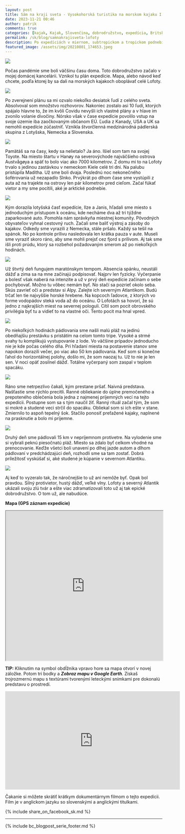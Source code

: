 ```yaml
---
layout: post
title: Sám na kraji sveta - Vysokohorská turistika na morskom kajaku I
date: 2023-11-21 00:46
author: patrik
comments: true
categories: [kajak, Kajak, Slovenčina, dobrodružstvo, expedícia, Britská Kolumbia, Kanada, medveď, tuleň, veľryba, outdoor]
permalink: /sk/blog/samnakrajisveta-lofoty
description: Po expedíciách v miernom, subtropickom a tropickom podnebí som začal snívať o ceste na ďaleký sever. Tak, ako som sľúbil, tak sa s tebou po dvoch rokoch vrátim až za polárny kruh na nórske súostrovie Lofoty. Príbeh o posúvaní hraníc. O objavovaní sveta aj samého seba. Dobrodružstvo v arktickej časti Atlantického oceánu.  
featured_image: /assets/img/20210801_174653.jpeg
---
```

![](/assets/img/map-lof-2.jpg)

Počas pandémie sme boli väčšinu času doma. Toto dobrodružstvo začalo v mojej domácej kancelárii. Vznikol tu plán expedície. Mapa, alebo návod keď chcete, podľa ktorej by sa dali na morských kajakoch oboplávať celé Lofoty.

![](/assets/img/20210816_093138.jpeg)

Po zverejnení plánu sa mi ozvalo niekoľko desiatok ľudí z celého sveta. Absolvoval som množstvo rozhovorov. Nakoniec zostalo asi 10 ľudí, ktorých spájalo hlavne to, že im kvôli Covidu nevyšli ich vlastné plány a v hlave im zvonilo volanie divočiny. Nórsko však v čase expedície povolilo vstup na svoje územie iba zaočkovaným občanom EÚ. Ľudia z Kanady, USA a UK sa nemohli expedície zúčastniť. Vznikla štvorčlenná medzinárodná pádlerská skupina z Lotyšska, Nemecka a Slovenska.

![](/assets/img/20210801_174653.jpeg)

Pamätáš sa na časy, kedy sa nelietalo? Ja áno. Išiel som tam na svojej Toyote. Na miesto štartu v Hanøy na severovýchode najväčšieho ostrova Austvågøya a späť to bolo viac ako 7000 kilometrov. Z domu mi to na Lofoty trvalo s jedinou zastávkou v nemeckom Kiele celé tri dni. Na palubu pristúpila Maditha. Už sme boli dvaja. Poslednú noc nekonečného šoférovania už nezapadlo Slnko. Prvýkrát po dlhom čase sme vystúpili z auta až na trajekte na ostrovy len pár kilometrov pred cieľom. Začal fúkať vietor a my sme pocítili, aké je arktické podnebie.

![](/assets/img/OI000004.jpeg)

Kým dorazila lotyšská časť expedície, Ilze a Janis, hľadali sme miesto s jednoduchým prístupom k oceánu, kde necháme dva až tri týždne zaparkované auto. Pomohla nám správkyňa miestnej komunity. Pôvodných obyvateľov vyhnal cestovný ruch. Začali sme baliť výstroj a zásoby do kajakov. Odkedy sme vyrazili z Nemecka, stále pršalo. Každý sa tešil na spánok. No po kontrole prílivu nasledovala len krátka pauza v aute. Museli sme vyraziť skoro ráno, aby sme mohli prejsť cez fjord s prílivom. Aj tak sme išli proti prúdu, ktorý sa rozbehol požadovaným smerom až po niekoľkých hodinách.

![](/assets/img/DSC_8226.jpeg)

Už štvrtý deň fungujem maratónskym tempom. Absencia spánku, neustáli dážď a zima sa na mne začínajú podpisovať. Najprv len fyzicky. Vyčerpanie a bolesť však naberá na intenzite a už v prvý deň expedície začínam o sebe pochybovať. Možno tu vôbec nemám byť. No stačí sa pozrieť okolo seba. Skús zavrieť oči a predstav si Alpy. Zalejte ich severným Atlantikom. Budú trčať len tie najvyššie horské hrebene. Na kopcoch ľadovce, z ktorých vo forme vodopádov steká voda až do oceánu. O Lofotách sa hovorí, že sú jedno z najkrajších miest na severnej pologuli. Cítil som pocit obrovského privilégia byť tu a vidieť to na vlastné oči. Tento pocit ma hnal vpred.

![](/assets/img/OI000012.jpeg)

Po niekoľkých hodinách pádlovania sme našli malú pláž na jedinú obedňajšiu prestávku s pristátím na celom tomto tripe. Vysoké a strmé svahy tu komplikujú vystupovanie z lode. Vo väčšine prípadov jednoducho nie je kde počas celého dňa. Pri hľadaní miesta na postavenie stanov sme napokon dorazili večer, po viac ako 50 km pádlovania. Keď som si konečne ľahol do horizontálnej polohy, došlo mi, že som naozaj tu. Už to nie je len sen. V noci opäť zosilnel dážď. Totálne vyčerpaný som zaspal v teplom spacáku. 

![](/assets/img/20210818_215104_951.jpeg)

Ráno sme netrpezlivo čakali, kým prestane pršať. Naivná predstava. Našťastie sme rýchlo precitli. Ranné obliekanie do úplne premočeného a prepoteného oblečenia bola jedna z najmenej príjemných vecí na tejto expedícii. Postupne som sa s tým naučil žiť. Ranný rituál začal tým, že som si mokré a studené veci strčil do spacáku. Obliekal som si ich ešte v stane. Zmiernilo to aspoň tepelný šok. Stačilo ponosiť preťažené kajaky, naplnené na prasknutie a bolo mi príjemne.    

![](/assets/img/OI000035.jpeg)

Druhý deň sme pádlovali 15 km v nepríjemnom protivetre. Na vylodenie sme si vybrali peknú piesočnatú pláž. Miesto sa zdalo byť celkom vhodné na prenocovanie. Keďže všetci boli unavení po dlhej jazde autom a dlhom pádlovaní v predchádzajúci deň, rozhodli sme sa tam zostať. Dobrá príležitosť vyskúšať si, aké studené je kúpanie v severnom Atlantiku.

![](/assets/img/lof-map-1.jpg)

Aj keď to vyzeralo tak, že náročnejšie to už ani nemôže byť. Opak bol pravdou. Silný protivietor, hustý dážď, veľké vlny. Lofoty a severný Atlantik ukázali svoju zlú tvár a ešte viac zdramatizovali toto už aj tak epické dobrodružstvo. O tom už, ale nabudúce.

**Mapa (GPS záznam expedície)**  
<iframe src="https://www.google.com/maps/d/embed?mid=1uvY8m_irvSvAgxb1ynELVqx_Ua9ZCkY&ehbc=2E312F" width="100%" height="480"></iframe>

**TIP:** Kliknutím na symbol obdĺžnika vpravo hore sa mapa otvorí v novej záložke. Potom tri bodky a ***Zobraz mapu v Google Earth***. Získaš trojrozmernú mapu s textúrami tvorenými leteckými snímkami pre dokonalú predstavu o prostredí.  

<iframe width="560" height="315" src="https://www.youtube.com/embed/BV9OnfBjgkk" title="The Lofoten Islands Circumnavigation" frameborder="0" allow="accelerometer; autoplay; clipboard-write; encrypted-media; gyroscope; picture-in-picture" allowfullscreen></iframe>

Čakanie si môžete skrátiť krátkym dokumentárnym filmom o tejto expedícii. Film je v anglickom jazyku so slovenskými a anglickými titulkami.

{% include share_on_facebook_sk.md %}

---

{% include bc_blogpost_serie_footer.md %}